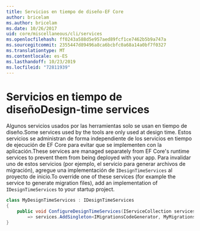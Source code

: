 ```yaml
---
title: Servicios en tiempo de diseño-EF Core
author: bricelam
ms.author: bricelam
ms.date: 10/26/2017
uid: core/miscellaneous/cli/services
ms.openlocfilehash: ff0243a588d5e957aed89fcf1ce7462b5b9a747a
ms.sourcegitcommit: 2355447d89496a8ca6bcbfc0a68a14a0bf7f0327
ms.translationtype: MT
ms.contentlocale: es-ES
ms.lasthandoff: 10/23/2019
ms.locfileid: "72811939"
---
```

# <a name="design-time-services"></a><span data-ttu-id="6119d-102">Servicios en tiempo de diseño</span><span class="sxs-lookup"><span data-stu-id="6119d-102">Design-time services</span></span>

<span data-ttu-id="6119d-103">Algunos servicios usados por las herramientas solo se usan en tiempo de diseño.</span><span class="sxs-lookup"><span data-stu-id="6119d-103">Some services used by the tools are only used at design time.</span></span> <span data-ttu-id="6119d-104">Estos servicios se administran de forma independiente de los servicios en tiempo de ejecución de EF Core para evitar que se implementen con la aplicación.</span><span class="sxs-lookup"><span data-stu-id="6119d-104">These services are managed separately from EF Core's runtime services to prevent them from being deployed with your app.</span></span> <span data-ttu-id="6119d-105">Para invalidar uno de estos servicios (por ejemplo, el servicio para generar archivos de migración), agregue una implementación de `IDesignTimeServices` al proyecto de inicio.</span><span class="sxs-lookup"><span data-stu-id="6119d-105">To override one of these services (for example the service to generate migration files), add an implementation of `IDesignTimeServices` to your startup project.</span></span>

``` csharp
class MyDesignTimeServices : IDesignTimeServices
{
    public void ConfigureDesignTimeServices(IServiceCollection services)
        => services.AddSingleton<IMigrationsCodeGenerator, MyMigrationsCodeGenerator>()
}
```
